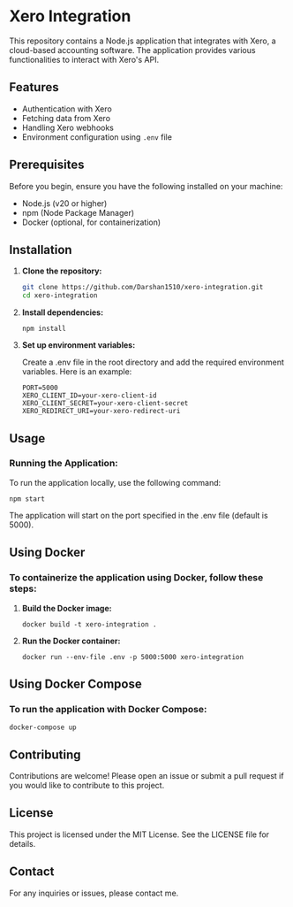 # Xero Integration

This repository contains a Node.js application that integrates with Xero, a cloud-based accounting software. The application provides various functionalities to interact with Xero's API.

## Features

- Authentication with Xero
- Fetching data from Xero
- Handling Xero webhooks
- Environment configuration using `.env` file

## Prerequisites

Before you begin, ensure you have the following installed on your machine:

- Node.js (v20 or higher)
- npm (Node Package Manager)
- Docker (optional, for containerization)

## Installation

1. **Clone the repository:**

   ```sh
   git clone https://github.com/Darshan1510/xero-integration.git
   cd xero-integration

2. **Install dependencies:**

    ```
    npm install

3. **Set up environment variables:**

    Create a .env file in the root directory and add the required environment variables. Here is an example:

    ```
    PORT=5000
    XERO_CLIENT_ID=your-xero-client-id
    XERO_CLIENT_SECRET=your-xero-client-secret
    XERO_REDIRECT_URI=your-xero-redirect-uri

## Usage

### Running the Application:
To run the application locally, use the following command:

    npm start

The application will start on the port specified in the .env file (default is 5000).

## Using Docker

### To containerize the application using Docker, follow these steps:

1. **Build the Docker image:**

    ```
    docker build -t xero-integration .

2. **Run the Docker container:**

    ```
    docker run --env-file .env -p 5000:5000 xero-integration

## Using Docker Compose

### To run the application with Docker Compose:

    docker-compose up

## Contributing

Contributions are welcome! Please open an issue or submit a pull request if you would like to contribute to this project.

## License

This project is licensed under the MIT License. See the LICENSE file for details.

## Contact

For any inquiries or issues, please contact me. 